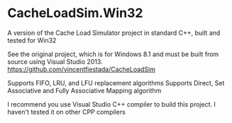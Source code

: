 CacheLoadSim.Win32
==================

A version of the Cache Load Simulator project in standard C++, built and tested for Win32

See the original project, which is for Windows 8.1 and must be built from source using Visual Studio 2013.
https://github.com/vincentfiestada/CacheLoadSim

Supports FIFO, LRU, and LFU replacement algorithms Supports Direct, Set Associative and Fully Associative Mapping algorithm

I recommend you use Visual Studio C++ compiler to build this project.
I haven't tested it on other CPP compilers
